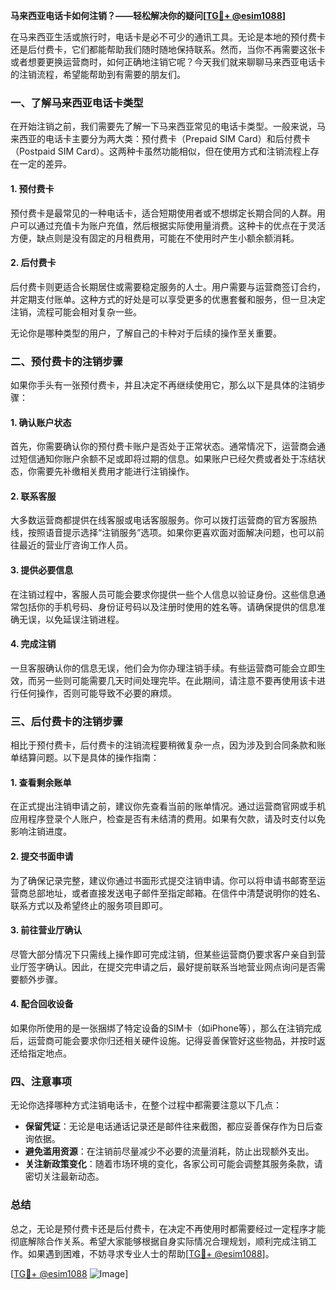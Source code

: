 **马来西亚电话卡如何注销？——轻松解决你的疑问[[TG💪+ @esim1088](https://t.me/s/esim1088)]**

在马来西亚生活或旅行时，电话卡是必不可少的通讯工具。无论是本地的预付费卡还是后付费卡，它们都能帮助我们随时随地保持联系。然而，当你不再需要这张卡或者想要更换运营商时，如何正确地注销它呢？今天我们就来聊聊马来西亚电话卡的注销流程，希望能帮助到有需要的朋友们。

### 一、了解马来西亚电话卡类型

在开始注销之前，我们需要先了解一下马来西亚常见的电话卡类型。一般来说，马来西亚的电话卡主要分为两大类：预付费卡（Prepaid SIM Card）和后付费卡（Postpaid SIM Card）。这两种卡虽然功能相似，但在使用方式和注销流程上存在一定的差异。

#### 1. 预付费卡
预付费卡是最常见的一种电话卡，适合短期使用者或不想绑定长期合同的人群。用户可以通过充值卡为账户充值，然后根据实际使用量消费。这种卡的优点在于灵活方便，缺点则是没有固定的月租费用，可能在不使用时产生小额余额消耗。

#### 2. 后付费卡
后付费卡则更适合长期居住或需要稳定服务的人士。用户需要与运营商签订合约，并定期支付账单。这种方式的好处是可以享受更多的优惠套餐和服务，但一旦决定注销，流程可能会相对复杂一些。

无论你是哪种类型的用户，了解自己的卡种对于后续的操作至关重要。

### 二、预付费卡的注销步骤

如果你手头有一张预付费卡，并且决定不再继续使用它，那么以下是具体的注销步骤：

#### 1. 确认账户状态
首先，你需要确认你的预付费卡账户是否处于正常状态。通常情况下，运营商会通过短信通知你账户余额不足或即将过期的信息。如果账户已经欠费或者处于冻结状态，你需要先补缴相关费用才能进行注销操作。

#### 2. 联系客服
大多数运营商都提供在线客服或电话客服服务。你可以拨打运营商的官方客服热线，按照语音提示选择“注销服务”选项。如果你更喜欢面对面解决问题，也可以前往最近的营业厅咨询工作人员。

#### 3. 提供必要信息
在注销过程中，客服人员可能会要求你提供一些个人信息以验证身份。这些信息通常包括你的手机号码、身份证号码以及注册时使用的姓名等。请确保提供的信息准确无误，以免延误注销进程。

#### 4. 完成注销
一旦客服确认你的信息无误，他们会为你办理注销手续。有些运营商可能会立即生效，而另一些则可能需要几天时间处理完毕。在此期间，请注意不要再使用该卡进行任何操作，否则可能导致不必要的麻烦。

### 三、后付费卡的注销步骤

相比于预付费卡，后付费卡的注销流程要稍微复杂一点，因为涉及到合同条款和账单结算问题。以下是具体的操作指南：

#### 1. 查看剩余账单
在正式提出注销申请之前，建议你先查看当前的账单情况。通过运营商官网或手机应用程序登录个人账户，检查是否有未结清的费用。如果有欠款，请及时支付以免影响注销进度。

#### 2. 提交书面申请
为了确保记录完整，建议你通过书面形式提交注销申请。你可以将申请书邮寄至运营商总部地址，或者直接发送电子邮件至指定邮箱。在信件中清楚说明你的姓名、联系方式以及希望终止的服务项目即可。

#### 3. 前往营业厅确认
尽管大部分情况下只需线上操作即可完成注销，但某些运营商仍要求客户亲自到营业厅签字确认。因此，在提交完申请之后，最好提前联系当地营业网点询问是否需要额外步骤。

#### 4. 配合回收设备
如果你所使用的是一张捆绑了特定设备的SIM卡（如iPhone等），那么在注销完成后，运营商可能会要求你归还相关硬件设施。记得妥善保管好这些物品，并按时返还给指定地点。

### 四、注意事项

无论你选择哪种方式注销电话卡，在整个过程中都需要注意以下几点：

- **保留凭证**：无论是电话通话记录还是邮件往来截图，都应妥善保存作为日后查询依据。
- **避免滥用资源**：在注销前尽量减少不必要的流量消耗，防止出现额外支出。
- **关注新政策变化**：随着市场环境的变化，各家公司可能会调整其服务条款，请密切关注最新动态。

### 总结

总之，无论是预付费卡还是后付费卡，在决定不再使用时都需要经过一定程序才能彻底解除合作关系。希望大家能够根据自身实际情况合理规划，顺利完成注销工作。如果遇到困难，不妨寻求专业人士的帮助[[TG💪+ @esim1088](https://t.me/s/esim1088)]。

[[TG💪+ @esim1088](https://t.me/s/esim1088) ![Image](https://i.postimg.cc/4NQfJmqS/Snipaste-2025-05-13-00-14-12.png)]